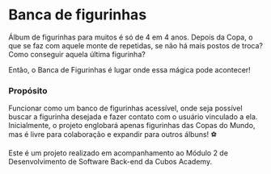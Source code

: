# Banca de figurinhas

Álbum de figurinhas para muitos é só de 4 em 4 anos. Depois da Copa, o que se faz com aquele monte de repetidas, se não há mais postos de troca? Como conseguir aquela última figurinha?

Então, o Banca de Figurinhas é lugar onde essa mágica pode acontecer! 

### Propósito

Funcionar como um banco de figurinhas acessível, onde seja possível buscar a figurinha desejada e fazer contato com o usuário vinculado a ela. 
Inicialmente, o projeto englobará apenas figurinhas das Copas do Mundo, mas é livre para colaboração e expandir para outros álbuns! ⚽


Este é um projeto realizado em acompanhamento ao Módulo 2 de Desenvolvimento de Software Back-end da Cubos Academy.